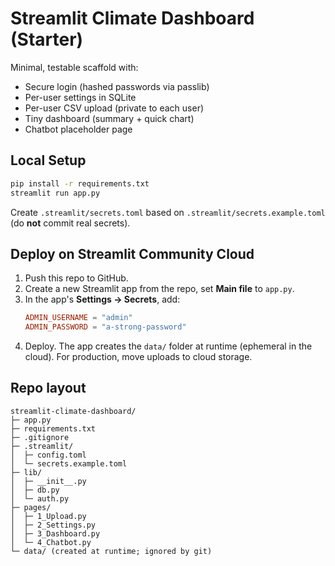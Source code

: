 # Streamlit Climate Dashboard (Starter)

Minimal, testable scaffold with:
- Secure login (hashed passwords via passlib)
- Per-user settings in SQLite
- Per-user CSV upload (private to each user)
- Tiny dashboard (summary + quick chart)
- Chatbot placeholder page

## Local Setup

```bash
pip install -r requirements.txt
streamlit run app.py
```

Create `.streamlit/secrets.toml` based on `.streamlit/secrets.example.toml` (do **not** commit real secrets).

## Deploy on Streamlit Community Cloud
1. Push this repo to GitHub.
2. Create a new Streamlit app from the repo, set **Main file** to `app.py`.
3. In the app's **Settings → Secrets**, add:
   ```toml
   ADMIN_USERNAME = "admin"
   ADMIN_PASSWORD = "a-strong-password"
   ```
4. Deploy. The app creates the `data/` folder at runtime (ephemeral in the cloud). For production, move uploads to cloud storage.

## Repo layout

```
streamlit-climate-dashboard/
├─ app.py
├─ requirements.txt
├─ .gitignore
├─ .streamlit/
│  ├─ config.toml
│  └─ secrets.example.toml
├─ lib/
│  ├─ __init__.py
│  ├─ db.py
│  └─ auth.py
├─ pages/
│  ├─ 1_Upload.py
│  ├─ 2_Settings.py
│  ├─ 3_Dashboard.py
│  └─ 4_Chatbot.py
└─ data/ (created at runtime; ignored by git)
```
